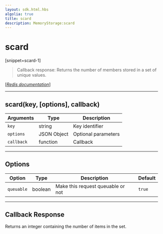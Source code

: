 ```yaml
---
layout: sdk.html.hbs
algolia: true
title: scard
description: MemoryStorage:scard
---
```

  

# scard
[snippet=scard-1]
> Callback response:
Returns the number of members stored in a set of unique values.

[[_Redis documentation_]](https://redis.io/commands/scard)

---

## scard(key, [options], callback)

| Arguments | Type | Description |
|---------------|---------|----------------------------------------|
| `key` | string | Key identifier |
| `options` | JSON Object | Optional parameters |
| `callback` | function | Callback |

---

## Options

| Option | Type | Description | Default |
|---------------|---------|----------------------------------------|---------|
| `queuable` | boolean | Make this request queuable or not  | `true` |
---

## Callback Response

Returns an integer containing the number of items in the set.
